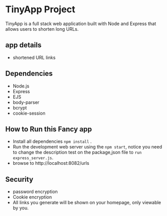 # TinyApp Project

TinyApp is a full stack web application built with Node and Express that allows users to shorten long URLs.

## app details

-  shortened URL links
 

## Dependencies

- Node.js
- Express
- EJS
- body-parser
- bcrypt
- cookie-session

## How to Run this Fancy app

- Install all dependencies `npm install` .
- Run the development web server using the `npm start`, notice you need to change the description test on the package,json file to `run express_server.js`.
- browse to http://localhost:8082/urls
 

## Security 
- password encryption
- Cookie encryption
- All links you generate will be shown on your homepage, only viewable by you.
